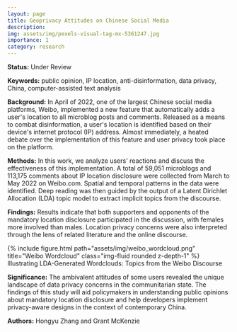 ```yaml
---
layout: page
title: Geoprivacy Attitudes on Chinese Social Media
description: 
img: assets/img/pexels-visual-tag-mx-5361247.jpg
importance: 1
category: research
---
```


<b>Status:</b> Under Review 

<b>Keywords:</b> public opinion, IP location, anti-disinformation, data privacy, China, computer-assisted text analysis

<b>Background:</b> In April of 2022, one of the largest Chinese social media platforms, Weibo, implemented a new feature that automatically adds a user's location to all microblog posts and comments. Released as a means to combat disinformation, a user's location is identified based on their device's internet protocol (IP) address. Almost immediately, a heated debate over the implementation of this feature and user privacy took place on the platform. 

<b>Methods:</b> In this work, we analyze users' reactions and discuss the effectiveness of this implementation. A total of 59,051 microblogs and 113,175 comments about IP location disclosure were collected from March to May 2022 on Weibo.com. Spatial and temporal patterns in the data were identified. Deep reading was then guided by the output of a Latent Dirichlet Allocation (LDA) topic model to extract implicit topics from the discourse. 

<b>Findings:</b> Results indicate that both supporters and opponents of the mandatory location disclosure participated in the discussion, with females more involved than males. Location privacy concerns were also interpreted through the lens of related literature and the online discourse. 

<div class="row">
    <div class="col-sm mt-3 mt-md-0">
        {% include figure.html path="assets/img/weibo_wordcloud.png" title="Weibo Wordcloud" class="img-fluid rounded z-depth-1" %}
    </div>
</div>
<div class="caption">
    Illustrating LDA-Generated Wordclouds: Topics from the Weibo Discourse
</div>

<b>Significance:</b> The ambivalent attitudes of some users revealed the unique landscape of data privacy concerns in the communitarian state. The findings of this study will aid policymakers in understanding public opinions about mandatory location disclosure and help developers implement privacy-aware designs in the context of contemporary China. 

<b>Authors:</b> Hongyu Zhang and Grant McKenzie 
